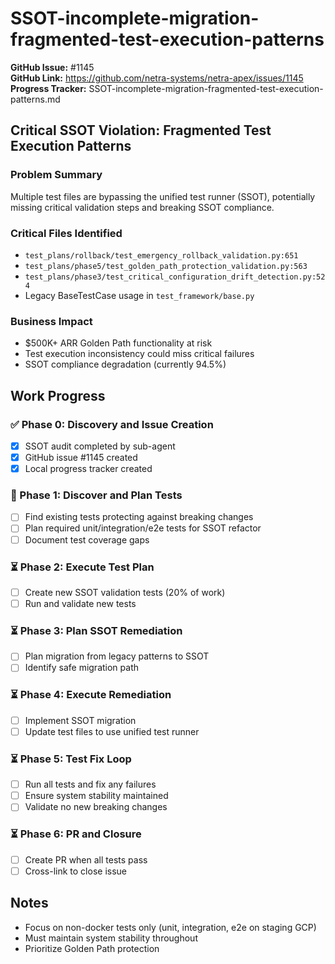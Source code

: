 # SSOT-incomplete-migration-fragmented-test-execution-patterns

**GitHub Issue:** #1145  
**GitHub Link:** https://github.com/netra-systems/netra-apex/issues/1145  
**Progress Tracker:** SSOT-incomplete-migration-fragmented-test-execution-patterns.md  

## Critical SSOT Violation: Fragmented Test Execution Patterns

### Problem Summary
Multiple test files are bypassing the unified test runner (SSOT), potentially missing critical validation steps and breaking SSOT compliance.

### Critical Files Identified
- `test_plans/rollback/test_emergency_rollback_validation.py:651`
- `test_plans/phase5/test_golden_path_protection_validation.py:563` 
- `test_plans/phase3/test_critical_configuration_drift_detection.py:524`
- Legacy BaseTestCase usage in `test_framework/base.py`

### Business Impact
- $500K+ ARR Golden Path functionality at risk
- Test execution inconsistency could miss critical failures
- SSOT compliance degradation (currently 94.5%)

## Work Progress

### ✅ Phase 0: Discovery and Issue Creation
- [x] SSOT audit completed by sub-agent
- [x] GitHub issue #1145 created
- [x] Local progress tracker created

### 🔄 Phase 1: Discover and Plan Tests
- [ ] Find existing tests protecting against breaking changes
- [ ] Plan required unit/integration/e2e tests for SSOT refactor
- [ ] Document test coverage gaps

### ⏳ Phase 2: Execute Test Plan
- [ ] Create new SSOT validation tests (20% of work)
- [ ] Run and validate new tests

### ⏳ Phase 3: Plan SSOT Remediation
- [ ] Plan migration from legacy patterns to SSOT
- [ ] Identify safe migration path

### ⏳ Phase 4: Execute Remediation
- [ ] Implement SSOT migration
- [ ] Update test files to use unified test runner

### ⏳ Phase 5: Test Fix Loop
- [ ] Run all tests and fix any failures
- [ ] Ensure system stability maintained
- [ ] Validate no new breaking changes

### ⏳ Phase 6: PR and Closure
- [ ] Create PR when all tests pass
- [ ] Cross-link to close issue

## Notes
- Focus on non-docker tests only (unit, integration, e2e on staging GCP)
- Must maintain system stability throughout
- Prioritize Golden Path protection